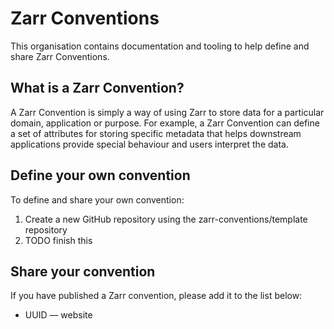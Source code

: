 # Zarr Conventions

This organisation contains documentation and tooling to help define and share Zarr Conventions.

## What is a Zarr Convention?

A Zarr Convention is simply a way of using Zarr to store data for a particular domain, application or purpose.
For example, a Zarr Convention can define a set of attributes for storing specific metadata that helps downstream applications provide special behaviour and users interpret the data.

## Define your own convention

To define and share your own convention:

1. Create a new GitHub repository using the zarr-conventions/template repository
2. TODO finish this

## Share your convention

If you have published a Zarr convention, please add it to the list below:

* UUID — website
